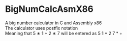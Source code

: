 # BigNumCalcAsmX86
A big number calculator in C and Assembly x86    
The calculator uses postfix notation  
Meaning that 5 ∗ 1 + 2 ∗ 7 will be entered as 5 1 * 2 7 * +
